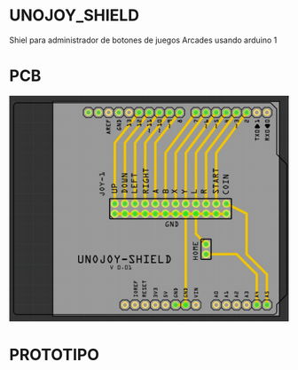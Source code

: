 # UNOJOY_SHIELD
 Shiel para administrador de botones de juegos Arcades usando arduino 1

 # PCB
![unojoy_shield](shield_arcade_control_pcb_Fz.jpg "unojoy_shield")
 # PROTOTIPO

 
